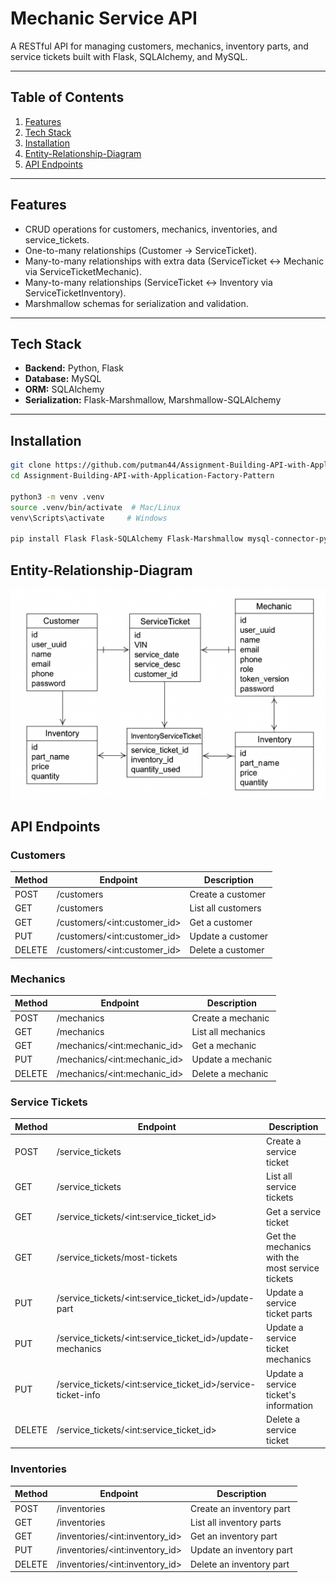 # Mechanic Service API

A RESTful API for managing customers, mechanics, inventory parts, and service tickets built with Flask, SQLAlchemy, and MySQL.

---

## Table of Contents

1. [Features](#features)
2. [Tech Stack](#tech-stack)
3. [Installation](#installation)
4. [Entity-Relationship-Diagram](#entity-relationship-diagram)
5. [API Endpoints](#api-endpoints)

---

## Features

- CRUD operations for customers, mechanics, inventories, and service_tickets.
- One-to-many relationships (Customer → ServiceTicket).
- Many-to-many relationships with extra data (ServiceTicket ↔ Mechanic via ServiceTicketMechanic).
- Many-to-many relationships (ServiceTicket ↔ Inventory via ServiceTicketInventory).
- Marshmallow schemas for serialization and validation.

---

## Tech Stack

- **Backend:** Python, Flask
- **Database:** MySQL
- **ORM:** SQLAlchemy
- **Serialization:** Flask-Marshmallow, Marshmallow-SQLAlchemy

---

## Installation

```bash
git clone https://github.com/putman44/Assignment-Building-API-with-Application-Factory-Pattern
cd Assignment-Building-API-with-Application-Factory-Pattern

python3 -m venv .venv
source .venv/bin/activate  # Mac/Linux
venv\Scripts\activate     # Windows

pip install Flask Flask-SQLAlchemy Flask-Marshmallow mysql-connector-python marshmallow-sqlalchemy Flask-Limiter Flask-Caching python-jose alembic
```

## Entity-Relationship-Diagram

![Entity Relationship Diagram](Mechanic_Erd.png)

## API Endpoints

### Customers

| Method | Endpoint                           | Description        |
| ------ | ---------------------------------- | ------------------ |
| POST   | /customers                         | Create a customer  |
| GET    | /customers                         | List all customers |
| GET    | /customers/&lt;int:customer_id&gt; | Get a customer     |
| PUT    | /customers/&lt;int:customer_id&gt; | Update a customer  |
| DELETE | /customers/&lt;int:customer_id&gt; | Delete a customer  |

### Mechanics

| Method | Endpoint                           | Description        |
| ------ | ---------------------------------- | ------------------ |
| POST   | /mechanics                         | Create a mechanic  |
| GET    | /mechanics                         | List all mechanics |
| GET    | /mechanics/&lt;int:mechanic_id&gt; | Get a mechanic     |
| PUT    | /mechanics/&lt;int:mechanic_id&gt; | Update a mechanic  |
| DELETE | /mechanics/&lt;int:mechanic_id&gt; | Delete a mechanic  |

### Service Tickets

| Method | Endpoint                                                           | Description                                     |
| ------ | ------------------------------------------------------------------ | ----------------------------------------------- |
| POST   | /service_tickets                                                   | Create a service ticket                         |
| GET    | /service_tickets                                                   | List all service tickets                        |
| GET    | /service_tickets/&lt;int:service_ticket_id&gt;                     | Get a service ticket                            |
| GET    | /service_tickets/most-tickets                                      | Get the mechanics with the most service tickets |
| PUT    | /service_tickets/&lt;int:service_ticket_id&gt;/update-part         | Update a service ticket parts                   |
| PUT    | /service_tickets/&lt;int:service_ticket_id&gt;/update-mechanics    | Update a service ticket mechanics               |
| PUT    | /service_tickets/&lt;int:service_ticket_id&gt;/service-ticket-info | Update a service ticket's information           |
| DELETE | /service_tickets/&lt;int:service_ticket_id&gt;                     | Delete a service ticket                         |

### Inventories

| Method | Endpoint                              | Description              |
| ------ | ------------------------------------- | ------------------------ |
| POST   | /inventories                          | Create an inventory part |
| GET    | /inventories                          | List all inventory parts |
| GET    | /inventories/&lt;int:inventory_id&gt; | Get an inventory part    |
| PUT    | /inventories/&lt;int:inventory_id&gt; | Update an inventory part |
| DELETE | /inventories/&lt;int:inventory_id&gt; | Delete an inventory part |

```

```
